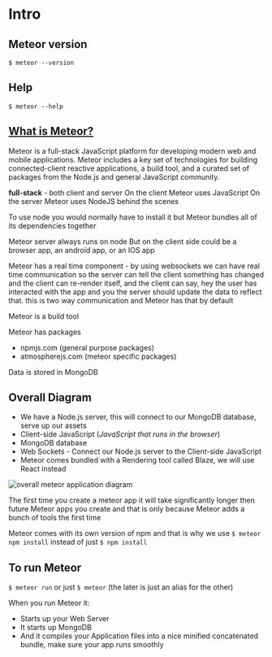 # Intro
## Meteor version
`$ meteor --version`

## Help
`$ meteor --help`

## [What is Meteor?](https://guide.meteor.com/#what-is-meteor)
Meteor is a full-stack JavaScript platform for developing modern web and mobile applications. Meteor includes a key set of technologies for building connected-client reactive applications, a build tool, and a curated set of packages from the Node.js and general JavaScript community.

**full-stack** - both client and server
On the client Meteor uses JavaScript
On the server Meteor uses NodeJS behind the scenes

To use node you would normally have to install it but Meteor bundles all of its dependencies together

Meteor server always runs on node
But on the client side could be a browser app, an android app, or an IOS app

Meteor has a real time component - by using websockets we can have real time communication so the server can tell the client something has changed and the client can re-render itself, and the client can say, hey the user has interacted with the app and you the server should update the data to reflect that. this is two way communication and Meteor has that by default

Meteor is a build tool

Meteor has packages
* npmjs.com (general purpose packages)
* atmospherejs.com (meteor specific packages)

Data is stored in MongoDB

## Overall Diagram
* We have a Node.js server, this will connect to our MongoDB database, serve up our assets
* Client-side JavaScript (_JavaScript that runs in the browser_)
* MongoDB database
* Web Sockets - Connect our Node.js server to the Client-side JavaScript
* Meteor comes bundled with a Rendering tool called Blaze, we will use React instead

![overall meteor application diagram](https://i.imgur.com/OVInJnV.png)

The first time you create a meteor app it will take significantly longer then future Meteor apps you create and that is only because Meteor adds a bunch of tools the first time

Meteor comes with its own version of npm and that is why we use `$ meteor npm install` instead of just `$ npm install`

## To run Meteor
`$ meteor run` or just `$ meteor` (the later is just an alias for the other)

When you run Meteor it:

* Starts up your Web Server
* It starts up MongoDB
* And it compiles your Application files into a nice minified concatenated bundle, make sure your app runs smoothly 
